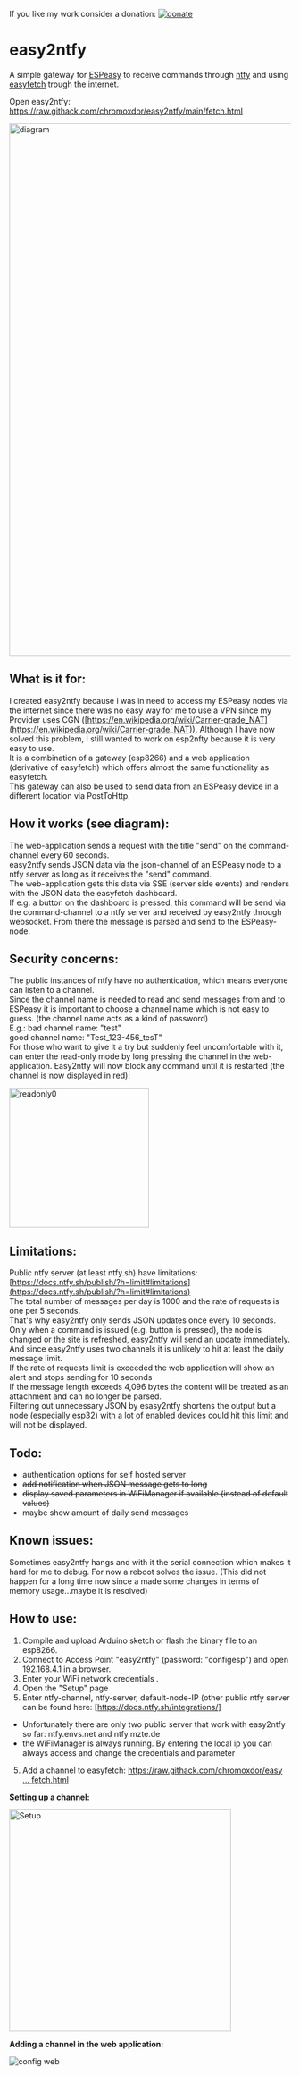 If you like my work consider a donation: [![donate](https://img.shields.io/badge/donate-ko--fi-orange)](https://ko-fi.com/chromoxdor)

# easy2ntfy

A simple gateway for [ESPeasy](https://github.com/letscontrolit/ESPEasy) to receive commands through [ntfy](https://ntfy.sh/) and using [easyfetch](https://github.com/chromoxdor/easyfetch) trough the internet.

Open easy2ntfy: https://raw.githack.com/chromoxdor/easy2ntfy/main/fetch.html



<img width="952" alt="diagram" src="https://user-images.githubusercontent.com/33860956/224155251-bb047688-a6d8-4dc8-9ce0-833650998d95.png">


## **What is it for:**

I created easy2ntfy because i was in need to access my ESPeasy nodes via the internet since there was no easy way for me to use a VPN since my Provider uses CGN ([https://en.wikipedia.org/wiki/Carrier-grade_NAT](https://en.wikipedia.org/wiki/Carrier-grade_NAT)). Although I have now solved this problem, I still wanted to work on esp2nfty because it is very easy to use.  
It is a combination of a gateway (esp8266) and a web application (derivative of easyfetch) which offers almost the same functionality as easyfetch.  
This gateway can also be used to send data from an ESPeasy device in a different location via PostToHttp.  

## **How it works (see diagram):**

The web-application sends a request with the title "send" on the command-channel every 60 seconds.  
easy2ntfy sends JSON data via the json-channel of an ESPeasy node to a ntfy server as long as it receives the "send" command.  
The web-application gets this data via SSE (server side events) and renders with the JSON data the easyfetch dashboard.  
If e.g. a button on the dashboard is pressed, this command will be send via the command-channel to a ntfy server and received by easy2ntfy through  
websocket. From there the message is parsed and send to the ESPeasy-node.  
 

## **Security concerns:**

The public instances of ntfy have no authentication, which means everyone can listen to a channel.  
Since the channel name is needed to read and send messages from and to ESPeasy it is important to choose a channel name which is not easy to guess. (the channel name acts as a kind of password)  
E.g.: bad channel name: "test"  
good channel name: "Test_123-456_tesT"  
For those who want to give it a try but suddenly feel uncomfortable with it, can enter the read-only mode by long pressing the channel in the web-application. Easy2ntfy will now block any command until it is restarted (the channel is now displayed in red):

<img width="250" alt="readonly0" src="https://user-images.githubusercontent.com/33860956/224155545-500d587c-1db5-42c7-95f4-aa1cc09ec0d2.png">


## **Limitations:**

Public ntfy server (at least ntfy.sh) have limitations: [https://docs.ntfy.sh/publish/?h=limit#limitations](https://docs.ntfy.sh/publish/?h=limit#limitations)  
The total number of messages per day is 1000 and the rate of requests is one per 5 seconds.  
That's why easy2ntfy only sends JSON updates once every 10 seconds.  
Only when a command is issued (e.g. button is pressed), the node is changed or the site is refreshed, easy2ntfy will send an update immediately.  
And since easy2ntfy uses two channels it is unlikely to hit at least the daily message limit.  
If the rate of requests limit is exceeded the web application will show an alert and stops sending for 10 seconds  
If the message length exceeds 4,096 bytes the content will be treated as an attachment and can no longer be parsed.  
Filtering out unnecessary JSON by esasy2ntfy shortens the output but a node (especially esp32) with a lot of enabled devices could hit this limit and will not be displayed.  
  
  
## **Todo:**


- authentication options for self hosted server  
- ~~add notification when JSON message gets to long~~  
- ~~display saved parameters in WiFiManager if available (instead of default values)~~
- maybe show amount of daily send messages  
  
  

## **Known issues:**

  
Sometimes easy2ntfy hangs and with it the serial connection which makes it hard for me to debug. For now a reboot solves the issue. 
(This did not happen for a long time now since a made some changes in terms of memory usage...maybe it is resolved)


## **How to use:**

1. Compile and upload Arduino sketch or flash the binary file to an esp8266.  
2. Connect to Access Point "easy2ntfy" (password: "configesp") and open 192.168.4.1 in a browser.  
3. Enter your WiFi network credentials .
4. Open the "Setup" page
5. Enter ntfy-channel, ntfy-server, default-node-IP (other public ntfy server can be found here: [https://docs.ntfy.sh/integrations/] 
 - Unfortunately there are only two public server that work with easy2ntfy so far: ntfy.envs.net	and ntfy.mzte.de
 - the WiFiManager is always running. By entering the local ip you can always access and change the credentials and parameter
5. Add a channel to easyfetch: [https://raw.githack.com/chromoxdor/easy ... fetch.html](https://raw.githack.com/chromoxdor/easy2ntfy/main/fetch.html)  
  
**Setting up a channel:**

<img width="397" alt="Setup" src="https://github.com/user-attachments/assets/0b5e7429-01b9-4ba3-87dd-45afaead6129" />


**Adding a channel in the web application:**

![config web](https://user-images.githubusercontent.com/33860956/224155843-41506f23-23c0-45be-bc61-223ff99cbbe0.gif)


